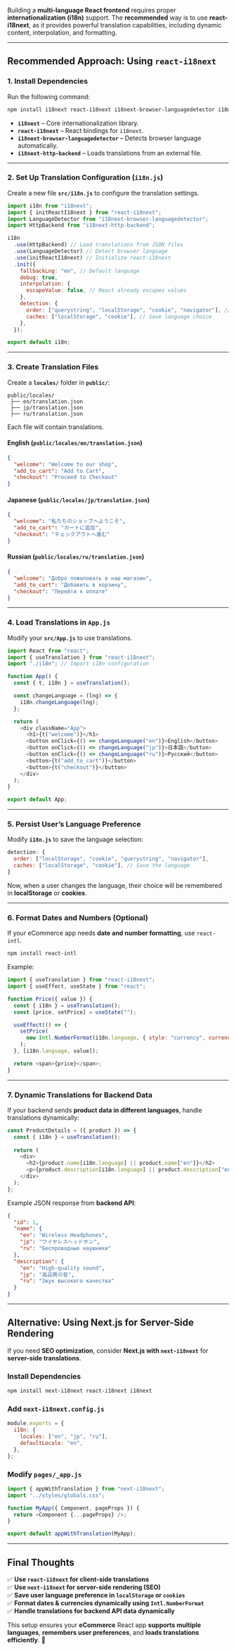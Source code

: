 Building a **multi-language React frontend** requires proper **internationalization (i18n)** support. The **recommended** way is to use **react-i18next**, as it provides powerful translation capabilities, including dynamic content, interpolation, and formatting.

---

## **Recommended Approach: Using `react-i18next`**
### **1. Install Dependencies**
Run the following command:
```sh
npm install i18next react-i18next i18next-browser-languagedetector i18next-http-backend
```

- **`i18next`** – Core internationalization library.
- **`react-i18next`** – React bindings for `i18next`.
- **`i18next-browser-languagedetector`** – Detects browser language automatically.
- **`i18next-http-backend`** – Loads translations from an external file.

---

### **2. Set Up Translation Configuration (`i18n.js`)**
Create a new file **`src/i18n.js`** to configure the translation settings.

```javascript
import i18n from "i18next";
import { initReactI18next } from "react-i18next";
import LanguageDetector from "i18next-browser-languagedetector";
import HttpBackend from "i18next-http-backend";

i18n
  .use(HttpBackend) // Load translations from JSON files
  .use(LanguageDetector) // Detect browser language
  .use(initReactI18next) // Initialize react-i18next
  .init({
    fallbackLng: "en", // Default language
    debug: true,
    interpolation: {
      escapeValue: false, // React already escapes values
    },
    detection: {
      order: ["querystring", "localStorage", "cookie", "navigator"], // Detect language
      caches: ["localStorage", "cookie"], // Save language choice
    },
  });

export default i18n;
```

---

### **3. Create Translation Files**
Create a **`locales/`** folder in **`public/`**:
```
public/locales/
 ├── en/translation.json
 ├── jp/translation.json
 ├── ru/translation.json
```
Each file will contain translations.

#### **English (`public/locales/en/translation.json`)**
```json
{
  "welcome": "Welcome to our shop",
  "add_to_cart": "Add to Cart",
  "checkout": "Proceed to Checkout"
}
```

#### **Japanese (`public/locales/jp/translation.json`)**
```json
{
  "welcome": "私たちのショップへようこそ",
  "add_to_cart": "カートに追加",
  "checkout": "チェックアウトへ進む"
}
```

#### **Russian (`public/locales/ru/translation.json`)**
```json
{
  "welcome": "Добро пожаловать в наш магазин",
  "add_to_cart": "Добавить в корзину",
  "checkout": "Перейти к оплате"
}
```

---

### **4. Load Translations in `App.js`**
Modify your **`src/App.js`** to use translations.

```javascript
import React from "react";
import { useTranslation } from "react-i18next";
import "./i18n"; // Import i18n configuration

function App() {
  const { t, i18n } = useTranslation();

  const changeLanguage = (lng) => {
    i18n.changeLanguage(lng);
  };

  return (
    <div className="App">
      <h1>{t("welcome")}</h1>
      <button onClick={() => changeLanguage("en")}>English</button>
      <button onClick={() => changeLanguage("jp")}>日本語</button>
      <button onClick={() => changeLanguage("ru")}>Русский</button>
      <button>{t("add_to_cart")}</button>
      <button>{t("checkout")}</button>
    </div>
  );
}

export default App;
```

---

### **5. Persist User’s Language Preference**
Modify **`i18n.js`** to save the language selection:
```javascript
detection: {
  order: ["localStorage", "cookie", "querystring", "navigator"],
  caches: ["localStorage", "cookie"], // Save the language
}
```
Now, when a user changes the language, their choice will be remembered in **localStorage** or **cookies**.

---

### **6. Format Dates and Numbers (Optional)**
If your eCommerce app needs **date and number formatting**, use `react-intl`.

```sh
npm install react-intl
```
Example:
```javascript
import { useTranslation } from "react-i18next";
import { useEffect, useState } from "react";

function Price({ value }) {
  const { i18n } = useTranslation();
  const [price, setPrice] = useState("");

  useEffect(() => {
    setPrice(
      new Intl.NumberFormat(i18n.language, { style: "currency", currency: "USD" }).format(value)
    );
  }, [i18n.language, value]);

  return <span>{price}</span>;
}
```

---

### **7. Dynamic Translations for Backend Data**
If your backend sends **product data in different languages**, handle translations dynamically:
```javascript
const ProductDetails = ({ product }) => {
  const { i18n } = useTranslation();
  
  return (
    <div>
      <h2>{product.name[i18n.language] || product.name["en"]}</h2>
      <p>{product.description[i18n.language] || product.description["en"]}</p>
    </div>
  );
};
```
Example JSON response from **backend API**:
```json
{
  "id": 1,
  "name": {
    "en": "Wireless Headphones",
    "jp": "ワイヤレスヘッドホン",
    "ru": "Беспроводные наушники"
  },
  "description": {
    "en": "High-quality sound",
    "jp": "高品質の音",
    "ru": "Звук высокого качества"
  }
}
```

---

## **Alternative: Using Next.js for Server-Side Rendering**
If you need **SEO optimization**, consider **Next.js with `next-i18next`** for **server-side translations**.

### **Install Dependencies**
```sh
npm install next-i18next react-i18next i18next
```

### **Add `next-i18next.config.js`**
```javascript
module.exports = {
  i18n: {
    locales: ["en", "jp", "ru"],
    defaultLocale: "en",
  },
};
```

### **Modify `pages/_app.js`**
```javascript
import { appWithTranslation } from "next-i18next";
import "../styles/globals.css";

function MyApp({ Component, pageProps }) {
  return <Component {...pageProps} />;
}

export default appWithTranslation(MyApp);
```

---

## **Final Thoughts**
✅ **Use `react-i18next` for client-side translations**  
✅ **Use `next-i18next` for server-side rendering (SEO)**  
✅ **Save user language preference in `localStorage` or `cookies`**  
✅ **Format dates & currencies dynamically using `Intl.NumberFormat`**  
✅ **Handle translations for backend API data dynamically**  

This setup ensures your **eCommerce** React app **supports multiple languages**, **remembers user preferences**, and **loads translations efficiently**. 🚀